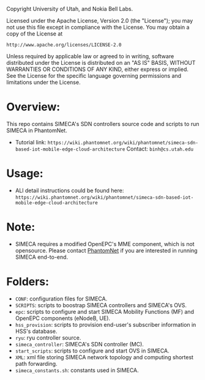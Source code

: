 Copyright University of Utah, and Nokia Bell Labs.

Licensed under the Apache License, Version 2.0 (the "License");
you may not use this file except in compliance with the License.
You may obtain a copy of the License at

    http://www.apache.org/licenses/LICENSE-2.0

Unless required by applicable law or agreed to in writing, software
distributed under the License is distributed on an "AS IS" BASIS,
WITHOUT WARRANTIES OR CONDITIONS OF ANY KIND, either express or implied.
See the License for the specific language governing permissions and
limitations under the License.


Overview:
=========
This repo contains SIMECA's SDN controllers source code and scripts to run SIMECA in PhantomNet.
* Tutorial link: `https://wiki.phantomnet.org/wiki/phantomnet/simeca-sdn-based-iot-mobile-edge-cloud-architecture`
Contact: `binh@cs.utah.edu`

Usage:
=====
* ALl detail instructions could be found here: `https://wiki.phantomnet.org/wiki/phantomnet/simeca-sdn-based-iot-mobile-edge-cloud-architecture`


Note:
====
* SIMECA requires a modified OpenEPC's MME component, which is not opensource. Please contact [PhantomNet](https://phantomnet.org/) if you are interested in running SIMECA end-to-end.


Folders:
=======
* `CONF`: configuration files for SIMECA.
* `SCRIPTS`: scripts to boostrap SIMECA controllers and SIMECA's OVS.
* `epc`: scripts to configure and start SIMECA Mobility Functions (MF) and OpenEPC components (eNodeB, UE).
* `hss_provision`: scripts to provision end-user's subscriber information in HSS's database.
* `ryu`: ryu controller source.
* `simeca_controller`: SIMECA's SDN controller (MC).
* `start_scripts`: scripts to configure and start OVS in SIMECA.
* `XML`: xml file storing SIMECA network topology and computing shortest path forwarding.
* `simeca_constants.sh`: constants used in SIMECA.
